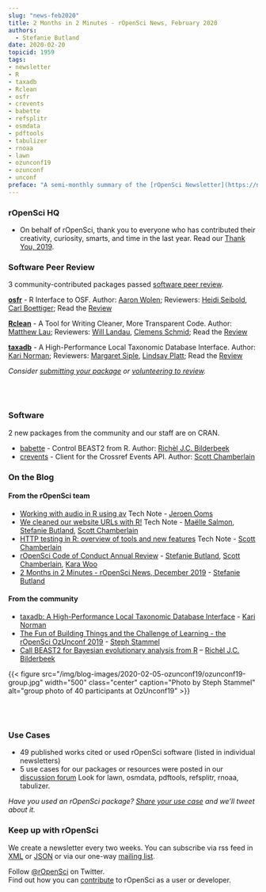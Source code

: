 ```yaml
---
slug: "news-feb2020"
title: 2 Months in 2 Minutes - rOpenSci News, February 2020
authors:
  - Stefanie Butland
date: 2020-02-20
topicid: 1959
tags:
- newsletter
- R
- taxadb
- Rclean
- osfr
- crevents
- babette
- refsplitr
- osmdata
- pdftools
- tabulizer
- rnoaa
- lawn
- ozunconf19
- ozunconf
- unconf
preface: "A semi-monthly summary of the [rOpenSci Newsletter](https://news.ropensci.org/) including software reviews, packages on CRAN, use cases, posts from staff and community, and events. January 6 to February 17, 2020"
---
```


### rOpenSci HQ
* On behalf of rOpenSci, thank you to everyone who has contributed their creativity, curiosity, smarts, and time in the last year. Read our [Thank You, 2019](https://ropensci.org/blog/2019/12/23/thankyou/).


### Software Peer Review

3 community-contributed packages passed [software peer review](/software-review/).

<!---- alphabetical order. For link to package, use 1) https://docs.ropensci.org/pkgname when docs are rendered without errors or bad links to images or 2) to the source code page e.g. https://github.com/ropensci/grainchanger when docs page has errors
---->
**[osfr](https://docs.ropensci.org/osfr/)** - R Interface to OSF. Author: [Aaron Wolen](https://github.com/aaronwolen); Reviewers: [Heidi Seibold](https://github.com/HeidiSeibold), [Carl Boettiger](/authors/carl-boettiger/); Read the [Review](https://github.com/ropensci/onboarding/issues/279)

**[Rclean](https://docs.ropensci.org/Rclean/)** - A Tool for Writing Cleaner, More Transparent Code. Author: [Matthew Lau](https://github.com/MKLau); Reviewers: [Will Landau](/authors/will-landau/), [Clemens Schmid](https://github.com/nevrome); Read the [Review](https://github.com/ropensci/onboarding/issues/327)

**[taxadb](https://docs.ropensci.org//taxadb/)** - A High-Performance Local Taxonomic Database Interface. Author: [Kari Norman](/authors/kari-norman/); Reviewers: [Margaret Siple](/authors/margaret-siple/), [Lindsay Platt](https://github.com/lindsayplatt); Read the [Review](https://github.com/ropensci/onboarding/issues/344)

_Consider [submitting your package](https://devguide.ropensci.org/softwarereviewintro.html) or [volunteering to review](https://devguide.ropensci.org/softwarereviewintro.html#whyreview)._

<br/><br/>
### Software

2 new packages from the community and our staff are on CRAN.

* [babette](https://docs.ropensci.org/babette/) - Control BEAST2 from R. Author: [Richèl J.C. Bilderbeek](/authors/richèl-j.c.-bilderbeek/)
* [crevents](https://docs.ropensci.org/crevents/) - Client for the Crossref Events API. Author: [Scott Chamberlain](/authors/scott-chamberlain/)


### On the Blog

#### From the rOpenSci team
* [Working with audio in R using av](/technotes/2020/02/03/av-audio/) Tech Note - [Jeroen Ooms](/authors/jeroen-ooms/)
* [We cleaned our website URLs with R!](/technotes/2019/12/19/urls-tidying/) Tech Note - [Maëlle Salmon](/authors/ma%C3%ABlle-salmon/), [Stefanie Butland](/authors/stefanie-butland/), [Scott Chamberlain](/authors/scott-chamberlain/)
* [HTTP testing in R: overview of tools and new features](/technotes/2019/12/11/http-testing/) Tech Note - [Scott Chamberlain](/authors/scott-chamberlain/)
* [rOpenSci Code of Conduct Annual Review](/blog/2020/01/16/conduct/) - [Stefanie Butland](/authors/stefanie-butland/), [Scott Chamberlain](/authors/scott-chamberlain/), [Kara Woo](/authors/kara-woo/)
* [2 Months in 2 Minutes - rOpenSci News, December 2019](/blog/2019/12/20/news-dec2019/) - [Stefanie Butland](/authors/stefanie-butland/)


#### From the community
* [taxadb: A High-Performance Local Taxonomic Database Interface](/blog/2020/02/13/taxadb/) - [Kari Norman](/authors/kari-norman/)
* [The Fun of Building Things and the Challenge of Learning - the rOpenSci OzUnconf 2019](/blog/2020/02/05/ozunconf19/) - [Steph Stammel](/authors/steph-stammel/)
* [Call BEAST2 for Bayesian evolutionary analysis from R](/blog/2020/01/28/babette/) –  [Richèl J.C. Bilderbeek](/authors/richèl-j.c.-bilderbeek/)


{{< figure src="/img/blog-images/2020-02-05-ozunconf19/ozunconf19-group.jpg" width="500" class="center" caption="Photo by Steph Stammel" alt="group photo of 40 participants at OzUnconf19" >}}

<br/><br/>

### Use Cases

* 49 published works cited or used rOpenSci software (listed in individual newsletters)
* 5 use cases for our packages or resources were posted in our [discussion forum](https://discuss.ropensci.org/c/usecases) Look for lawn, osmdata, pdftools, refsplitr, rnoaa, tabulizer.

_Have you used an rOpenSci package? [Share your use case](https://discuss.ropensci.org/c/usecases) and we’ll tweet about it._


### Keep up with rOpenSci

We create a newsletter every two weeks. You can subscribe via rss feed in [XML](https://news.ropensci.org/feed.xml) or [JSON](https://news.ropensci.org/feed.json) or via our one-way [mailing list](/#subscribe).

Follow [@rOpenSci](https://twitter.com/ropensci) on Twitter.
<br/>
Find out how you can [contribute](https://devguide.ropensci.org/contributingguide.html) to rOpenSci as a user or developer.
